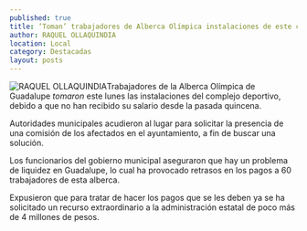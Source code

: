 ```yaml
---
published: true
title: ‘Toman’ trabajadores de Alberca Olímpica instalaciones de este complejo; piden pago de salario atrasado
author: RAQUEL OLLAQUINDIA
location: Local
category: Destacadas
layout: posts
---
```


![RAQUEL OLLAQUINDIA](http://i.imgur.com/R2f8YS0m.jpg)Trabajadores de la Alberca Olímpica de Guadalupe _tomaron_ este lunes las instalaciones del complejo deportivo, debido a que no han recibido su salario desde la pasada quincena.

Autoridades municipales acudieron al lugar para solicitar la presencia de una comisión de los afectados en el ayuntamiento, a fin de buscar una solución.

Los funcionarios del gobierno municipal aseguraron que hay un problema de liquidez en Guadalupe, lo cual ha provocado retrasos en los pagos a 60 trabajadores de esta alberca.

Expusieron que para tratar de hacer los pagos que se les deben ya se ha solicitado un recurso extraordinario a la administración estatal de poco más de 4 millones de pesos.
